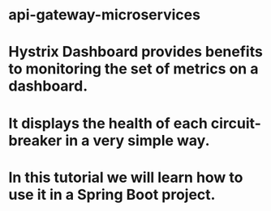 # api-gateway-microservices

# Hystrix Dashboard provides benefits to monitoring the set of metrics on a dashboard.
# It displays the health of each circuit-breaker in a very simple way.
# In this tutorial we will learn how to use it in a Spring Boot project.
